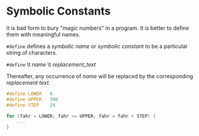 # Symbolic Constants

It is bad form to bury "magic numbers" in a program. It is better to
define them with meaningful names.

`#define` defines a _symbolic name_ or _symbolic constant_ to be a 
particular string of characters.

`#define` \t _name_ \t _replacement\_text_

Thereafter, any occurrence of _name_ will be replaced by the corresponding
_replacement text_.

```C
#define	LOWER	0
#define	UPPER	300
#define	STEP	20

for (fahr = LOWER; fahr <= UPPER; fahr = fahr + STEP) {
	...
}
```
